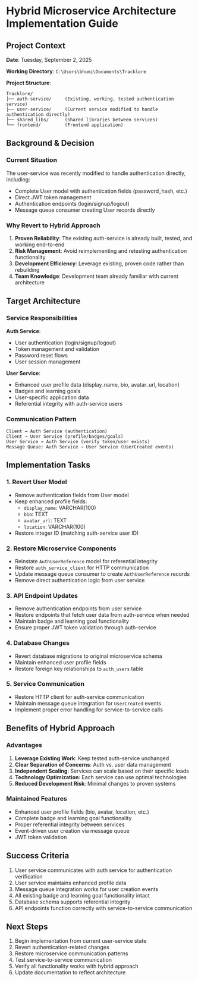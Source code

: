 # Hybrid Microservice Architecture Implementation Guide

## Project Context
**Date**: Tuesday, September 2, 2025

**Working Directory**: `C:\Users\bhumi\Documents\Tracklore`

**Project Structure**:
```
Tracklore/
├── auth-service/     (Existing, working, tested authentication service)
├── user-service/     (Current service modified to handle authentication directly)
├── shared_libs/      (Shared libraries between services)
└── frontend/         (Frontend application)
```

## Background & Decision

### Current Situation
The user-service was recently modified to handle authentication directly, including:
- Complete User model with authentication fields (password_hash, etc.)
- Direct JWT token management
- Authentication endpoints (login/signup/logout)
- Message queue consumer creating User records directly

### Why Revert to Hybrid Approach
1. **Proven Reliability**: The existing auth-service is already built, tested, and working end-to-end
2. **Risk Management**: Avoid reimplementing and retesting authentication functionality
3. **Development Efficiency**: Leverage existing, proven code rather than rebuilding
4. **Team Knowledge**: Development team already familiar with current architecture

## Target Architecture

### Service Responsibilities
**Auth Service**:
- User authentication (login/signup/logout)
- Token management and validation
- Password reset flows
- User session management

**User Service**:
- Enhanced user profile data (display_name, bio, avatar_url, location)
- Badges and learning goals
- User-specific application data
- Referential integrity with auth-service users

### Communication Pattern
```
Client → Auth Service (authentication) 
Client → User Service (profile/badges/goals) 
User Service → Auth Service (verify token/user exists)
Message Queue: Auth Service → User Service (UserCreated events)
```

## Implementation Tasks

### 1. Revert User Model
- Remove authentication fields from User model
- Keep enhanced profile fields:
  - `display_name`: VARCHAR(100)
  - `bio`: TEXT
  - `avatar_url`: TEXT
  - `location`: VARCHAR(100)
- Restore integer ID (matching auth-service user ID)

### 2. Restore Microservice Components
- Reinstate `AuthUserReference` model for referential integrity
- Restore `auth_service_client` for HTTP communication
- Update message queue consumer to create `AuthUserReference` records
- Remove direct authentication logic from user service

### 3. API Endpoint Updates
- Remove authentication endpoints from user service
- Restore endpoints that fetch user data from auth-service when needed
- Maintain badge and learning goal functionality
- Ensure proper JWT token validation through auth-service

### 4. Database Changes
- Revert database migrations to original microservice schema
- Maintain enhanced user profile fields
- Restore foreign key relationships to `auth_users` table

### 5. Service Communication
- Restore HTTP client for auth-service communication
- Maintain message queue integration for `UserCreated` events
- Implement proper error handling for service-to-service calls

## Benefits of Hybrid Approach

### Advantages
1. **Leverage Existing Work**: Keep tested auth-service unchanged
2. **Clear Separation of Concerns**: Auth vs. user data management
3. **Independent Scaling**: Services can scale based on their specific loads
4. **Technology Optimization**: Each service can use optimal technologies
5. **Reduced Development Risk**: Minimal changes to proven systems

### Maintained Features
- Enhanced user profile fields (bio, avatar, location, etc.)
- Complete badge and learning goal functionality
- Proper referential integrity between services
- Event-driven user creation via message queue
- JWT token validation

## Success Criteria
1. User service communicates with auth service for authentication verification
2. User service maintains enhanced profile data
3. Message queue integration works for user creation events
4. All existing badge and learning goal functionality intact
5. Database schema supports referential integrity
6. API endpoints function correctly with service-to-service communication

## Next Steps
1. Begin implementation from current user-service state
2. Revert authentication-related changes
3. Restore microservice communication patterns
4. Test service-to-service communication
5. Verify all functionality works with hybrid approach
6. Update documentation to reflect architecture